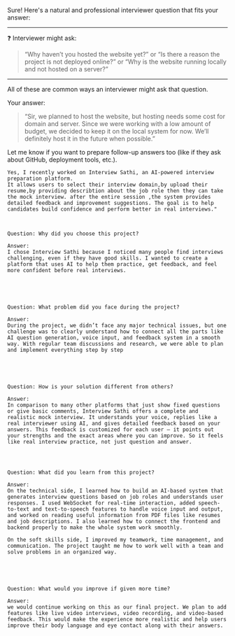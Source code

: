 

Sure! Here's a natural and professional interviewer question that fits your answer:


---

❓ Interviewer might ask:

> “Why haven’t you hosted the website yet?”
or
“Is there a reason the project is not deployed online?”
or
“Why is the website running locally and not hosted on a server?”




---

All of these are common ways an interviewer might ask that question.

Your answer:

> “Sir, we planned to host the website, but hosting needs some cost for domain and server. Since we were working with a low amount of budget, we decided to keep it on the local system for now. We’ll definitely host it in the future when possible.”



Let me know if you want to prepare follow-up answers too (like if they ask about GitHub, deployment tools, etc.).






```
Yes, I recently worked on Interview Sathi, an AI-powered interview preparation platform.
It allows users to select their interview domain,by upload their resume,by providing describtion about the job role then they can take the mock interview. after the entire session ,the system provides detailed feedback and improvement suggestions. The goal is to help candidates build confidence and perform better in real interviews."



Question: Why did you choose this project?

Answer:
I chose Interview Sathi because I noticed many people find interviews challenging, even if they have good skills. I wanted to create a platform that uses AI to help them practice, get feedback, and feel more confident before real interviews.





Question: What problem did you face during the project?

Answer:
During the project, we didn’t face any major technical issues, but one challenge was to clearly understand how to connect all the parts like AI question generation, voice input, and feedback system in a smooth way. With regular team discussions and research, we were able to plan and implement everything step by step





Question: How is your solution different from others?

Answer:
In comparison to many other platforms that just show fixed questions or give basic comments, Interview Sathi offers a complete and realistic mock interview. It understands your voice, replies like a real interviewer using AI, and gives detailed feedback based on your answers. This feedback is customized for each user — it points out your strengths and the exact areas where you can improve. So it feels like real interview practice, not just question and answer.




Question: What did you learn from this project?

Answer:
On the technical side, I learned how to build an AI-based system that generates interview questions based on job roles and understands user responses. I used WebSocket for real-time interaction, added speech-to-text and text-to-speech features to handle voice input and output, and worked on reading useful information from PDF files like resumes and job descriptions. I also learned how to connect the frontend and backend properly to make the whole system work smoothly.

On the soft skills side, I improved my teamwork, time management, and communication. The project taught me how to work well with a team and solve problems in an organized way.





Question: What would you improve if given more time?

Answer:
we would continue working on this as our final project. We plan to add features like live video interviews, video recording, and video-based feedback. This would make the experience more realistic and help users improve their body language and eye contact along with their answers.


```
